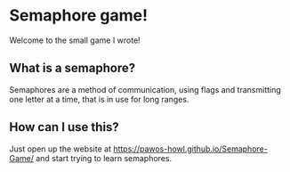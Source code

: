 # Semaphore game!
Welcome to the small game I wrote!

## What is a semaphore?
Semaphores are a method of communication, using flags and transmitting one letter at a time, that is in use for long ranges.

## How can I use this?
Just open up the website at https://pawos-howl.github.io/Semaphore-Game/ and start trying to learn semaphores.
